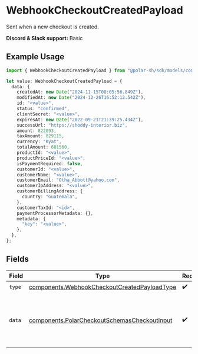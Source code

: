 # WebhookCheckoutCreatedPayload

Sent when a new checkout is created.

**Discord & Slack support:** Basic

## Example Usage

```typescript
import { WebhookCheckoutCreatedPayload } from "@polar-sh/sdk/models/components";

let value: WebhookCheckoutCreatedPayload = {
  data: {
    createdAt: new Date("2024-11-15T08:05:56.849Z"),
    modifiedAt: new Date("2024-12-26T16:52:12.542Z"),
    id: "<value>",
    status: "confirmed",
    clientSecret: "<value>",
    expiresAt: new Date("2022-09-21T21:39:25.434Z"),
    successUrl: "https://shoddy-interior.biz",
    amount: 822093,
    taxAmount: 829115,
    currency: "Kyat",
    totalAmount: 601560,
    productId: "<value>",
    productPriceId: "<value>",
    isPaymentRequired: false,
    customerId: "<value>",
    customerName: "<value>",
    customerEmail: "Otha_Abbott@yahoo.com",
    customerIpAddress: "<value>",
    customerBillingAddress: {
      country: "Guatemala",
    },
    customerTaxId: "<id>",
    paymentProcessorMetadata: {},
    metadata: {
      "key": "<value>",
    },
  },
};
```

## Fields

| Field                                                                                                        | Type                                                                                                         | Required                                                                                                     | Description                                                                                                  |
| ------------------------------------------------------------------------------------------------------------ | ------------------------------------------------------------------------------------------------------------ | ------------------------------------------------------------------------------------------------------------ | ------------------------------------------------------------------------------------------------------------ |
| `type`                                                                                                       | [components.WebhookCheckoutCreatedPayloadType](../../models/components/webhookcheckoutcreatedpayloadtype.md) | :heavy_check_mark:                                                                                           | N/A                                                                                                          |
| `data`                                                                                                       | [components.PolarCheckoutSchemasCheckoutInput](../../models/components/polarcheckoutschemascheckoutinput.md) | :heavy_check_mark:                                                                                           | Checkout session data retrieved using an access token.                                                       |